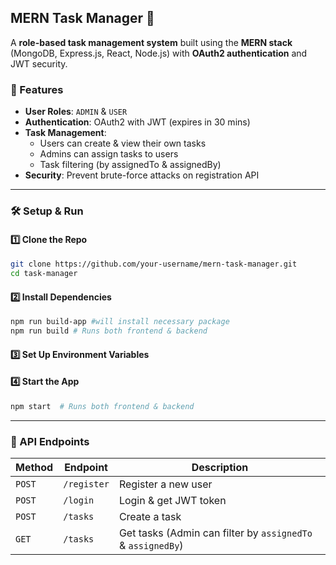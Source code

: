 ## **MERN Task Manager 📝**  

A **role-based task management system** built using the **MERN stack** (MongoDB, Express.js, React, Node.js) with **OAuth2 authentication** and JWT security.  

### **🚀 Features**
- **User Roles**: `ADMIN` & `USER`  
- **Authentication**: OAuth2 with JWT (expires in 30 mins)  
- **Task Management**:  
  - Users can create & view their own tasks  
  - Admins can assign tasks to users  
  - Task filtering (by assignedTo & assignedBy)  
- **Security**: Prevent brute-force attacks on registration API  

---

### **🛠 Setup & Run**
#### **1️⃣ Clone the Repo**
```sh
git clone https://github.com/your-username/mern-task-manager.git
cd task-manager
```

#### **2️⃣ Install Dependencies**
```sh
npm run build-app #will install necessary package
npm run build # Runs both frontend & backend
```

#### **3️⃣ Set Up Environment Variables**

#### **4️⃣ Start the App**
```sh
npm start  # Runs both frontend & backend
```

---

### **📌 API Endpoints**
| Method | Endpoint         | Description |
|--------|----------------|-------------|
| `POST` | `/register`     | Register a new user |
| `POST` | `/login`        | Login & get JWT token |
| `POST` | `/tasks`        | Create a task |
| `GET`  | `/tasks`        | Get tasks (Admin can filter by `assignedTo` & `assignedBy`) |
